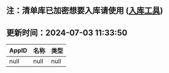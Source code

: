 ## 注：清单库已加密想要入库请使用 ([入库工具](https://github.com/BlankTMing/ManifestAutoUpdate/releases))

## 更新时间：2024-07-03 11:33:50
| AppID | 名称 | 类型  |
| :-------------------- | :----------------------------- | :----------- |
| null | null| null |

